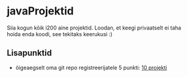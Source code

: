 # javaProjektid

Siia kogun kõik i200 aine projektid. Loodan, et keegi privaatselt ei taha hoida enda koodi, see tekitaks keerukusi :)

## Lisapunktid

- õigeaegselt oma git repo registreerijatele 5 punkti: [10 projekti](https://github.com/KristerV/javaProjektid/commit/162fca4bd038b2ddcc3344309454cbf935e17c54)
